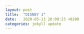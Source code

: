 ```yaml
---
layout: post
title:  "DISNEY 1"
date:   2020-05-13 20:09:23 +0200
categories: jekyll update
---
```

